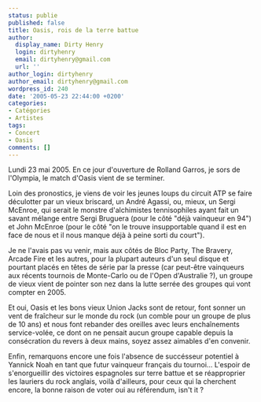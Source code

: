 ```yaml
---
status: publie
published: false
title: Oasis, rois de la terre battue
author:
  display_name: Dirty Henry
  login: dirtyhenry
  email: dirtyhenry@gmail.com
  url: ''
author_login: dirtyhenry
author_email: dirtyhenry@gmail.com
wordpress_id: 240
date: '2005-05-23 22:44:00 +0200'
categories:
- Catégories
- Artistes
tags:
- Concert
- Oasis
comments: []
---
```

Lundi 23 mai 2005. En ce jour d'ouverture de Rolland Garros, je sors de l'Olympia, le match d'Oasis vient de se terminer. 

Loin des pronostics, je viens de voir les jeunes loups du circuit ATP se faire déculotter par un vieux briscard, un André Agassi, ou, mieux, un Sergi McEnroe, qui serait le monstre d'alchimistes tennisophiles ayant fait un savant mélange entre Sergi Bruguera (pour le côté "déjà vainqueur en 94") et John McEnroe (pour le côté "on le trouve insupportable quand il est en face de nous et il nous manque déjà à peine sorti du court"). 

Je ne l'avais pas vu venir, mais aux côtés de Bloc Party, The Bravery, Arcade Fire et les autres, pour la plupart auteurs d'un seul disque et pourtant placés en têtes de série par la presse (car peut-être vainqueurs aux récents tournois de Monte-Carlo ou de l'Open d'Australie ?), un groupe de vieux vient de pointer son nez dans la lutte serrée des groupes qui vont compter en 2005.

Et oui, Oasis et les bons vieux Union Jacks sont de retour, font sonner un vent de fraîcheur sur le monde du rock (un comble pour un groupe de plus de 10 ans) et nous font rebander des oreilles avec leurs enchaînements service-volée, ce dont on ne pensait aucun groupe capable depuis la consécration du revers à deux mains, soyez assez aimables d'en convenir.

Enfin, remarquons encore une fois l'absence de succésseur potentiel à Yannick Noah en tant que futur vainqueur français du tournoi... L'espoir de s'enorgueillir des victoires espagnoles sur terre battue et se réapproprier les lauriers du rock anglais, voilà d'ailleurs, pour ceux qui la cherchent encore, la bonne raison de voter oui au référendum, isn't it ?
